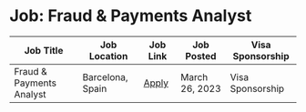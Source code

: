 # Job: Fraud & Payments Analyst

| Job Title | Job Location | Job Link | Job Posted | Visa Sponsorship |
| --- | --- | --- | --- | --- |
| Fraud & Payments Analyst | Barcelona, Spain | [Apply](https://apply.workable.com/kantox/j/7484AFD9BB/7940E3/) | March 26, 2023 | Visa Sponsorship |
